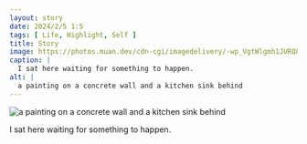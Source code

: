 ```yaml
---
layout: story
date: 2024/2/5 1:5
tags: [ Life, Highlight, Self ]
title: Story
image: https://photos.muan.dev/cdn-cgi/imagedelivery/-wp_VgtWlgmh1JURQ8t1mg/5032d151-d290-45b0-9eeb-147a89b37200/public
caption: |
  I sat here waiting for something to happen.
alt: |
  a painting on a concrete wall and a kitchen sink behind
---
```


![a painting on a concrete wall and a kitchen sink behind](https://photos.muan.dev/cdn-cgi/imagedelivery/-wp_VgtWlgmh1JURQ8t1mg/5032d151-d290-45b0-9eeb-147a89b37200/public)

I sat here waiting for something to happen.
